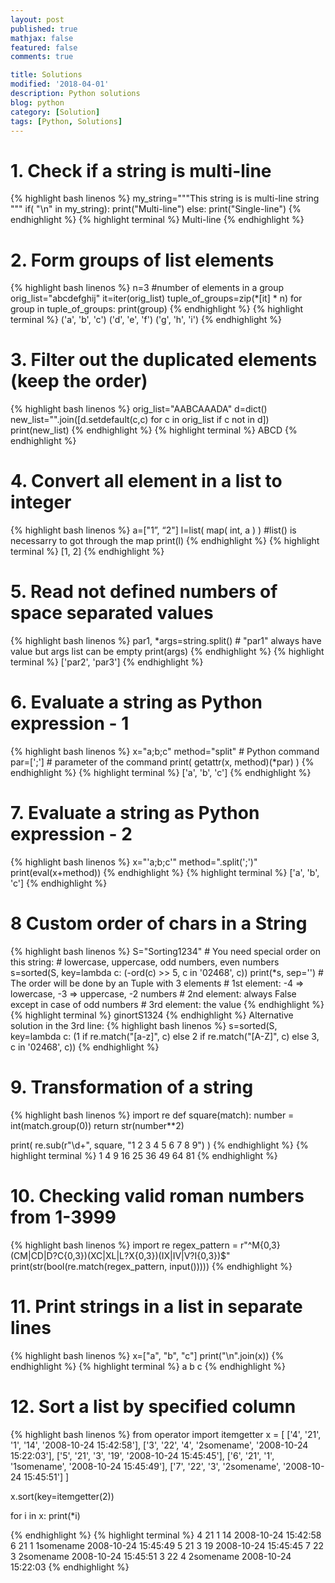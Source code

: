 ```yaml
---
layout: post
published: true
mathjax: false
featured: false
comments: true

title: Solutions
modified: '2018-04-01'
description: Python solutions
blog: python
category: [Solution]
tags: [Python, Solutions]
---
```

# 1. Check if a string is multi-line

{% highlight bash linenos %}
my_string="""This string is
is multi-line
string
"""
if( "\n" in my_string):
    print("Multi-line")
else:
    print("Single-line")
{% endhighlight %}
{% highlight terminal %}
Multi-line
{% endhighlight %}


# 2. Form groups of list elements

{% highlight bash linenos %}
n=3                               #number of elements in a group
orig_list="abcdefghij" 
it=iter(orig_list) 
tuple_of_groups=zip(*[it] * n) 
for group in tuple_of_groups:
    print(group)
{% endhighlight %}
{% highlight terminal %}
('a', 'b', 'c')
('d', 'e', 'f')
('g', 'h', 'i')
{% endhighlight %}


# 3. Filter out the duplicated elements (keep the order)

{% highlight bash linenos %}
orig_list="AABCAAADA" 
d=dict() 
new_list="".join([d.setdefault(c,c) for c in orig_list if c not in d]) 
print(new_list)
{% endhighlight %}
{% highlight terminal %}
ABCD
{% endhighlight %}


# 4. Convert all element in a list to integer

{% highlight bash linenos %}
a=["1”,  “2"]
l=list( map( int, a ) )    #list() is necessarry to got through the map
print(l)
{% endhighlight %}
{% highlight terminal %}
[1, 2]
{% endhighlight %}


# 5. Read not defined numbers of space separated values

{% highlight bash linenos %}
par1, *args=string.split()    # "par1" always have value but args list can be empty
print(args)
{% endhighlight %}
{% highlight terminal %}
['par2', 'par3']
{% endhighlight %}


# 6. Evaluate a string as Python expression - 1

{% highlight bash linenos %}
x="a;b;c"
method="split"                      # Python command
par=[';']                           # parameter of the command
print( getattr(x, method)(*par)  )
{% endhighlight %}
{% highlight terminal %}
['a', 'b', 'c']
{% endhighlight %}


# 7. Evaluate a string as Python expression - 2

{% highlight bash linenos %}
x="'a;b;c'"
method=".split(';')"
print(eval(x+method))
{% endhighlight %}
{% highlight terminal %}
['a', 'b', 'c']
{% endhighlight %}


# 8 Custom order of chars in a String

{% highlight bash linenos %}
S="Sorting1234"        # You need special order on this string:
                       # lowercase, uppercase, odd numbers, even numbers
s=sorted(S, key=lambda c: (-ord(c) >> 5, c in '02468', c))
print(*s, sep='')      # The order will be done by an Tuple with 3 elements
                       # 1st element: -4 => lowercase, -3 => uppercase, -2 numbers
                       # 2nd element: always False except in case of odd numbers
                       # 3rd element: the value
{% endhighlight %}
{% highlight terminal %}
ginortS1324
{% endhighlight %}
Alternative solution in the 3rd line:
{% highlight bash linenos %}
s=sorted(S, key=lambda c: (1 if re.match("[a-z]", c) else 2 if re.match("[A-Z]", c) else 3, c in '02468', c))
{% endhighlight %}


# 9. Transformation of a string

{% highlight bash linenos %}
import re
def square(match):
    number = int(match.group(0))
    return str(number**2)

print( re.sub(r"\d+", square, "1 2 3 4 5 6 7 8 9") )
{% endhighlight %}
{% highlight terminal %}
1 4 9 16 25 36 49 64 81
{% endhighlight %}


# 10. Checking valid roman numbers from 1-3999

{% highlight bash linenos %}
import re
regex_pattern = r"^M{0,3}(CM|CD|D?C{0,3})(XC|XL|L?X{0,3})(IX|IV|V?I{0,3})$"
print(str(bool(re.match(regex_pattern, input()))))
{% endhighlight %}


# 11. Print strings in a list in separate lines

{% highlight bash linenos %}
x=["a", "b", "c"]
print("\n".join(x))
{% endhighlight %}
{% highlight terminal %}
a
b
c
{% endhighlight %}


# 12. Sort a list by specified column

{% highlight bash linenos %}
from operator import itemgetter
x = [
 ['4', '21', '1', '14', '2008-10-24 15:42:58'], 
 ['3', '22', '4', '2somename', '2008-10-24 15:22:03'], 
 ['5', '21', '3', '19', '2008-10-24 15:45:45'], 
 ['6', '21', '1', '1somename', '2008-10-24 15:45:49'], 
 ['7', '22', '3', '2somename', '2008-10-24 15:45:51']
]

x.sort(key=itemgetter(2))

for i in x:
    print(*i)

{% endhighlight %}
{% highlight terminal %}
4 21 1 14 2008-10-24 15:42:58
6 21 1 1somename 2008-10-24 15:45:49
5 21 3 19 2008-10-24 15:45:45
7 22 3 2somename 2008-10-24 15:45:51
3 22 4 2somename 2008-10-24 15:22:03
{% endhighlight %}

